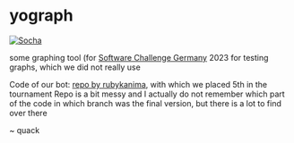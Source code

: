 # yograph
[![Socha](https://img.shields.io/badge/Socha-Packages-blue)](https://software-challenge-python-client.readthedocs.io/en/latest/socha.html)

some graphing tool (for [Software Challenge Germany](https://software-challenge.de/) 2023 for testing graphs, which we did not really use

Code of our bot: [repo by rubykanima](https://github.com/RubyKanima/socha-client/tree/dev), with which we placed 5th in the tournament
Repo is a bit messy and I actually do not remember which part of the code in which branch was the final version, but there is a lot to find over there

~ quack
